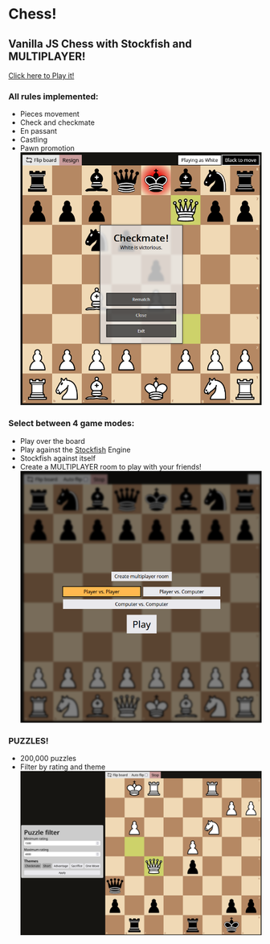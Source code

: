 # Chess!
## Vanilla JS Chess with Stockfish and MULTIPLAYER!
[Click here to Play it!](https://vorak-chess.herokuapp.com/)
### All rules implemented:
 * Pieces movement
 * Check and checkmate
 * En passant
 * Castling
 * Pawn promotion
 ![Checkmate Screenshot](/screenshots/checkmate.png)
### Select between 4 game modes:
 * Play over the board
 * Play against the [Stockfish](https://github.com/nmrugg/stockfish.js/) Engine
 * Stockfish against itself
 * Create a MULTIPLAYER room to play with your friends!
![Game mode Screenshot](/screenshots/gamemode.png)

### PUZZLES!
 * 200,000 puzzles
 * Filter by rating and theme
![Puzzle Screenshot](/screenshots/puzzle.png)